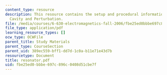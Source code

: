 ```yaml
---
content_type: resource
description: This resource contains the setup and procedural information for Resonant
  Cavity and Perturbation.
file: /media/courses/6-630-electromagnetics-fall-2006/fbe25ed0bbbe697c896c0408d51cbe7f_resonator.pdf
file_type: application/pdf
learning_resource_types: []
ocw_type: OCWFile
parent_title: Study Materials
parent_type: CourseSection
parent_uid: 389ec559-bff1-dd7d-1c0a-b11e71e43d7b
resourcetype: Document
title: resonator.pdf
uid: fbe25ed0-bbbe-697c-896c-0408d51cbe7f
---
```


